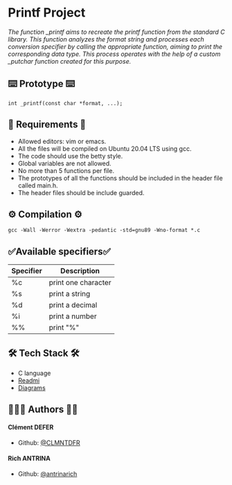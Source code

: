 # Printf Project

*The function _printf aims to recreate the printf function from the standard C library. This function analyzes the format string and processes each conversion specifier by calling the appropriate function, aiming to print the corresponding data type. This process operates with the help of a custom _putchar function created for this purpose.*

## ⌨️ Prototype ⌨️
  
`int _printf(const char *format, ...);`

## 🔑 Requirements 🔑
  
- Allowed editors: vim or emacs.
- All the files will be compiled on Ubuntu 20.04 LTS using gcc.
- The code should use the betty style.
- Global variables are not allowed.
- No more than 5 functions per file.
- The prototypes of all the functions should be included in the header file called main.h.
- The header files should be include guarded.

## ⚙️ Compilation ⚙️
  
`gcc -Wall -Werror -Wextra -pedantic -std=gnu89 -Wno-format *.c`

## ✅Available specifiers✅
  

| Specifier | Description |
| -------- | -------- |
| %c    | print one character    |
| %s    | print a string    |
| %d    | print a decimal    |
| %i    | print a number    |
| %%    | print "%"    |

## 🛠️ Tech Stack 🛠️
- C language
- [Readmi](https://readmi.xyz//)
- [Diagrams](https://app.diagrams.net/)

## 🧙🏿‍♂️ Authors 🧙‍♂️
#### Clément DEFER
- Github: [@CLMNTDFR](https://github.com/CLMNTDFR)

#### Rich ANTRINA
- Github: [@antrinarich](https://github.com/antrinarich)